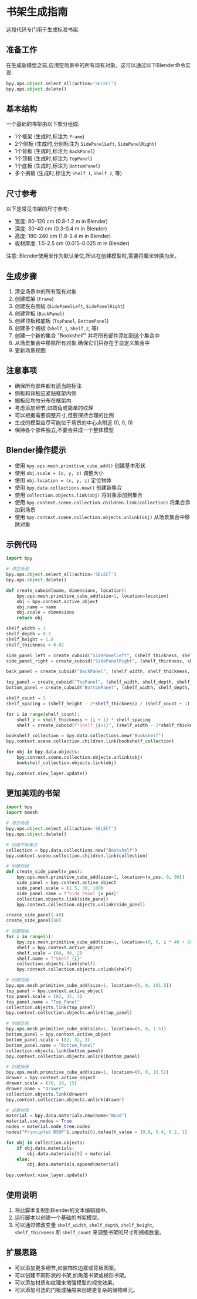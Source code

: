 # 书架生成指南

这段代码专门用于生成标准书架:


## 准备工作

在生成新模型之前,应清空场景中的所有现有对象。这可以通过以下Blender命令实现:

```python
bpy.ops.object.select_all(action='SELECT')
bpy.ops.object.delete()
```

## 基本结构

一个基础的书架由以下部分组成:
- 1个框架 (生成时,标注为 `Frame`)
- 2个侧板 (生成时,分别标注为 `SidePanelLeft`, `SidePanelRight`)
- 1个背板 (生成时,标注为 `BackPanel`)
- 1个顶板 (生成时,标注为 `TopPanel`)
- 1个底板 (生成时,标注为 `BottomPanel`)
- 多个搁板 (生成时,标注为 `Shelf_1`, `Shelf_2`, 等)

## 尺寸参考

以下是常见书架的尺寸参考:

- 宽度: 80-120 cm (0.8-1.2 m in Blender)
- 深度: 30-40 cm (0.3-0.4 m in Blender)
- 高度: 180-240 cm (1.8-2.4 m in Blender)
- 板材厚度: 1.5-2.5 cm (0.015-0.025 m in Blender)

注意: Blender使用米作为默认单位,所以在创建模型时,需要将厘米转换为米。

## 生成步骤

1. 清空场景中的所有现有对象
2. 创建框架 (`Frame`)
3. 创建左右侧板 (`SidePanelLeft`, `SidePanelRight`)
4. 创建背板 (`BackPanel`)
5. 创建顶板和底板 (`TopPanel`, `BottomPanel`)
6. 创建多个搁板 (`Shelf_1`, `Shelf_2`, 等)
7. 创建一个新的集合 "Bookshelf" 并将所有部件添加到这个集合中
8. 从场景集合中移除所有对象,确保它们只存在于自定义集合中
9. 更新场景视图

## 注意事项

- 确保所有部件都有适当的标注
- 侧板和背板应紧贴框架内侧
- 搁板应均匀分布在框架内
- 考虑添加细节,如圆角或简单的纹理
- 可以根据需要调整尺寸,但要保持合理的比例
- 生成的模型应尽可能位于场景的中心点附近 (0, 0, 0)
- 保持各个部件独立,不要合并成一个整体模型

## Blender操作提示

- 使用 `bpy.ops.mesh.primitive_cube_add()` 创建基本形状
- 使用 `obj.scale = (x, y, z)` 调整大小
- 使用 `obj.location = (x, y, z)` 定位物体
- 使用 `bpy.data.collections.new()` 创建新集合
- 使用 `collection.objects.link(obj)` 将对象添加到集合
- 使用 `bpy.context.scene.collection.children.link(collection)` 将集合添加到场景
- 使用 `bpy.context.scene.collection.objects.unlink(obj)` 从场景集合中移除对象

## 示例代码

```python
import bpy

# 清空场景
bpy.ops.object.select_all(action='SELECT')
bpy.ops.object.delete()

def create_cuboid(name, dimensions, location):
    bpy.ops.mesh.primitive_cube_add(size=1, location=location)
    obj = bpy.context.active_object
    obj.name = name
    obj.scale = dimensions
    return obj

shelf_width = 1
shelf_depth = 0.3
shelf_height = 1.8
shelf_thickness = 0.02

side_panel_left = create_cuboid("SidePanelLeft", (shelf_thickness, shelf_depth, shelf_height), (-shelf_width/2 + shelf_thickness/2, 0, shelf_height/2))
side_panel_right = create_cuboid("SidePanelRight", (shelf_thickness, shelf_depth, shelf_height), (shelf_width/2 - shelf_thickness/2, 0, shelf_height/2))

back_panel = create_cuboid("BackPanel", (shelf_width, shelf_thickness, shelf_height), (0, -shelf_depth/2 + shelf_thickness/2, shelf_height/2))

top_panel = create_cuboid("TopPanel", (shelf_width, shelf_depth, shelf_thickness), (0, 0, shelf_height - shelf_thickness/2))
bottom_panel = create_cuboid("BottomPanel", (shelf_width, shelf_depth, shelf_thickness), (0, 0, shelf_thickness/2))

shelf_count = 5
shelf_spacing = (shelf_height - 2*shelf_thickness) / (shelf_count + 1)

for i in range(shelf_count):
    shelf_z = shelf_thickness + (i + 1) * shelf_spacing
    shelf = create_cuboid(f"Shelf_{i+1}", (shelf_width - 2*shelf_thickness, shelf_depth - shelf_thickness, shelf_thickness), (0, shelf_thickness/2, shelf_z))

bookshelf_collection = bpy.data.collections.new("Bookshelf")
bpy.context.scene.collection.children.link(bookshelf_collection)

for obj in bpy.data.objects:
    bpy.context.scene.collection.objects.unlink(obj)
    bookshelf_collection.objects.link(obj)

bpy.context.view_layer.update()
```

## 更加美观的书架
```python
import bpy
import bmesh

# 清空场景
bpy.ops.object.select_all(action='SELECT')
bpy.ops.object.delete()

# 创建书架集合
collection = bpy.data.collections.new("Bookshelf")
bpy.context.scene.collection.children.link(collection)

# 创建侧板
def create_side_panel(x_pos):
    bpy.ops.mesh.primitive_cube_add(size=1, location=(x_pos, 0, 90))
    side_panel = bpy.context.active_object
    side_panel.scale = (1.5, 30, 180)
    side_panel.name = f"Side_Panel_{x_pos}"
    collection.objects.link(side_panel)
    bpy.context.collection.objects.unlink(side_panel)

create_side_panel(-40)
create_side_panel(40)

# 创建搁板
for i in range(5):
    bpy.ops.mesh.primitive_cube_add(size=1, location=(0, 0, i * 40 + 20))
    shelf = bpy.context.active_object
    shelf.scale = (80, 30, 2)
    shelf.name = f"Shelf_{i}"
    collection.objects.link(shelf)
    bpy.context.collection.objects.unlink(shelf)

# 创建顶板
bpy.ops.mesh.primitive_cube_add(size=1, location=(0, 0, 181.5))
top_panel = bpy.context.active_object
top_panel.scale = (82, 32, 3)
top_panel.name = "Top_Panel"
collection.objects.link(top_panel)
bpy.context.collection.objects.unlink(top_panel)

# 创建底板
bpy.ops.mesh.primitive_cube_add(size=1, location=(0, 0, 1.5))
bottom_panel = bpy.context.active_object
bottom_panel.scale = (82, 32, 3)
bottom_panel.name = "Bottom_Panel"
collection.objects.link(bottom_panel)
bpy.context.collection.objects.unlink(bottom_panel)

# 创建抽屉
bpy.ops.mesh.primitive_cube_add(size=1, location=(0, 0, 10.5))
drawer = bpy.context.active_object
drawer.scale = (76, 28, 15)
drawer.name = "Drawer"
collection.objects.link(drawer)
bpy.context.collection.objects.unlink(drawer)

# 设置材质
material = bpy.data.materials.new(name="Wood")
material.use_nodes = True
nodes = material.node_tree.nodes
nodes["Principled BSDF"].inputs[0].default_value = (0.8, 0.4, 0.2, 1)

for obj in collection.objects:
    if obj.data.materials:
        obj.data.materials[0] = material
    else:
        obj.data.materials.append(material)

bpy.context.view_layer.update()
```
## 使用说明

1. 将此脚本复制到Blender的文本编辑器中。
2. 运行脚本以创建一个基础的书架模型。
3. 可以通过修改变量 `shelf_width`, `shelf_depth`, `shelf_height`, `shelf_thickness` 和 `shelf_count` 来调整书架的尺寸和搁板数量。

## 扩展思路

- 可以添加更多细节,如装饰性边框或背板图案。
- 可以创建不同形状的书架,如角落书架或梯形书架。
- 可以添加材质和纹理来增强模型的视觉效果。
- 可以添加可选的门板或抽屉来创建更复杂的储物单元。